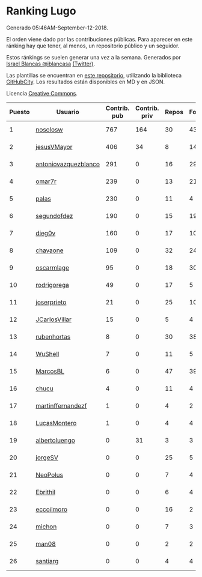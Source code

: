 # Ranking Lugo

Generado 05:46AM-September-12-2018.

El orden viene dado por las contribuciones públicas. Para aparecer en este ránking hay que tener, al menos, un repositorio público y un seguidor.

Estos ránkings se suelen generar una vez a la semana. Generados por [Israel Blancas @iblancasa](https://github.com/iblancasa/) [(Twitter)](https://twitter.com/iblancasa).

Las plantillas se encuentran en [este repositorio](https://github.com/iblancasa/GH-Spanish-Ranking), utilizando la biblioteca [GitHubCity](https://github.com/iblancasa/GitHubCity). Los resultados están disponibles en MD y en JSON.

Licencia [Creative Commons](https://creativecommons.org/licenses/by/4.0/).

| Puesto   |  Usuario  | Contrib. pub | Contrib. priv |Repos| Followers | Desde |  Avatar  |
|----------|-----------|--------------|---------------|-----|-----------|-------|----------|
|1|[nosolosw](https://github.com/nosolosw)|767|164|30|43|2011-01-25|![nosolosw]()|
|2|[jesusVMayor](https://github.com/jesusVMayor)|406|34|8|14|2013-09-05|![jesusVMayor]()|
|3|[antoniovazquezblanco](https://github.com/antoniovazquezblanco)|291|0|16|29|2010-06-13|![antoniovazquezblanco]()|
|4|[omar7r](https://github.com/omar7r)|239|0|13|21|2011-02-25|![omar7r]()|
|5|[palas](https://github.com/palas)|230|0|11|4|2011-02-25|![palas]()|
|6|[segundofdez](https://github.com/segundofdez)|190|0|15|19|2011-06-25|![segundofdez]()|
|7|[dieg0v](https://github.com/dieg0v)|160|0|17|10|2011-06-23|![dieg0v]()|
|8|[chavaone](https://github.com/chavaone)|109|0|32|24|2011-07-28|![chavaone]()|
|9|[oscarmlage](https://github.com/oscarmlage)|95|0|18|30|2009-06-24|![oscarmlage]()|
|10|[rodrigorega](https://github.com/rodrigorega)|49|0|17|5|2013-01-31|![rodrigorega]()|
|11|[joserprieto](https://github.com/joserprieto)|21|0|25|10|2011-10-21|![joserprieto]()|
|12|[JCarlosVillar](https://github.com/JCarlosVillar)|15|0|5|4|2016-04-26|![JCarlosVillar]()|
|13|[rubenhortas](https://github.com/rubenhortas)|8|0|30|38|2013-09-02|![rubenhortas]()|
|14|[WuShell](https://github.com/WuShell)|7|0|11|5|2011-06-25|![WuShell]()|
|15|[MarcosBL](https://github.com/MarcosBL)|6|0|47|39|2010-09-06|![MarcosBL]()|
|16|[chucu](https://github.com/chucu)|4|0|11|4|2012-11-15|![chucu]()|
|17|[martinffernandezf](https://github.com/martinffernandezf)|1|0|4|2|2016-02-08|![martinffernandezf]()|
|18|[LucasMontero](https://github.com/LucasMontero)|1|0|4|4|2014-05-29|![LucasMontero]()|
|19|[albertoluengo](https://github.com/albertoluengo)|0|31|3|3|2012-08-30|![albertoluengo]()|
|20|[jorgeSV](https://github.com/jorgeSV)|0|0|25|5|2013-04-18|![jorgeSV]()|
|21|[NeoPolus](https://github.com/NeoPolus)|0|0|7|4|2012-02-04|![NeoPolus]()|
|22|[Ebrithil](https://github.com/Ebrithil)|0|0|6|4|2008-12-20|![Ebrithil]()|
|23|[eccoilmoro](https://github.com/eccoilmoro)|0|0|16|2|2013-01-28|![eccoilmoro]()|
|24|[michon](https://github.com/michon)|0|0|7|3|2009-04-06|![michon]()|
|25|[man08](https://github.com/man08)|0|0|2|2|2015-07-07|![man08]()|
|26|[santiarg](https://github.com/santiarg)|0|0|4|4|2014-05-16|![santiarg]()|
